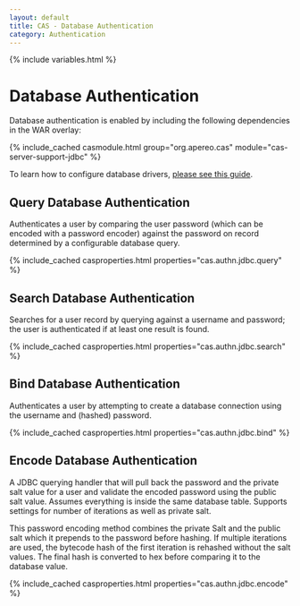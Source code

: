 ```yaml
---
layout: default
title: CAS - Database Authentication
category: Authentication
---
```

{% include variables.html %}

# Database Authentication

Database authentication is enabled by including the following dependencies in the WAR overlay:

{% include_cached casmodule.html group="org.apereo.cas" module="cas-server-support-jdbc" %}

To learn how to configure database drivers, [please see this guide](../installation/JDBC-Drivers.html).

## Query Database Authentication

Authenticates a user by comparing the user password (which can be encoded with a password encoder)
against the password on record determined by a configurable database query.

{% include_cached casproperties.html properties="cas.authn.jdbc.query" %}

## Search Database Authentication

Searches for a user record by querying against a username and password;
the user is authenticated if at least one result is found.

{% include_cached casproperties.html properties="cas.authn.jdbc.search" %}

## Bind Database Authentication

Authenticates a user by attempting to create a database connection using the username and (hashed) password.

{% include_cached casproperties.html properties="cas.authn.jdbc.bind" %}

## Encode Database Authentication

A JDBC querying handler that will pull back the password and the private salt value for a user and validate the encoded
password using the public salt value. Assumes everything is inside the same database table. Supports settings for
number of iterations as well as private salt.

This password encoding method combines the private Salt and the public salt which it prepends to the password before hashing.
If multiple iterations are used, the bytecode hash of the first iteration is rehashed without the salt values. The final hash
is converted to hex before comparing it to the database value.

{% include_cached casproperties.html properties="cas.authn.jdbc.encode" %}
